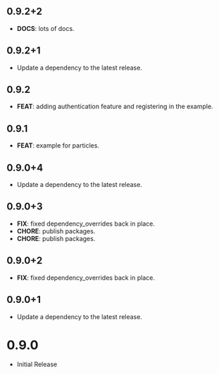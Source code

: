 ## 0.9.2+2

 - **DOCS**: lots of docs.

## 0.9.2+1

 - Update a dependency to the latest release.

## 0.9.2

 - **FEAT**: adding authentication feature and registering in the example.

## 0.9.1

 - **FEAT**: example for particles.

## 0.9.0+4

 - Update a dependency to the latest release.

## 0.9.0+3

 - **FIX**: fixed dependency_overrides back in place.
 - **CHORE**: publish packages.
 - **CHORE**: publish packages.

## 0.9.0+2

 - **FIX**: fixed dependency_overrides back in place.

## 0.9.0+1

 - Update a dependency to the latest release.

# 0.9.0
- Initial Release
